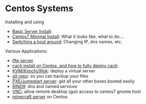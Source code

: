 # Centos Systems

Installing and using
- [Basic Server Install](centos-basicserver.md):
- [Centos7 Minimal Install](centos7-minimal-install.md): What it looks like, what to do....
- [Switching a host around](switching-a-host-around.md): Changing IP, dns names, etc.

Various Applications:
- [tftp server](../tftp.md)
- [cacti install on Centos, and how to fully deploy cacti](../../../App/cacti/README.md):
- [KVM/Kimchi/Wok](../kvm/README.md): deploy a virtual server
- [git repo](../../../App/Git/README.md): so you can backup your files
- [PXE/Jumpstart server](../pxejumpstart-server.md): get all your other boxes booted easily
- [BIND9](../dns/README.md): dns and named services
- [VNC](../vnc.md): allow remote desktop (gui) access to centos7 gnome host
- [minecraft server](../minecraft.md) on Centos.  
